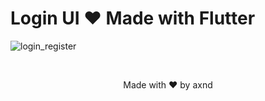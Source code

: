 # Login UI ❤️ Made with Flutter


![login_register](https://github.com/axndmathias/axnd-login-ui/assets/8337562/971149dc-67c1-4775-b062-a0ab7d5476d7)


<br>
<p align="center">Made with ♥ by axnd</p>
